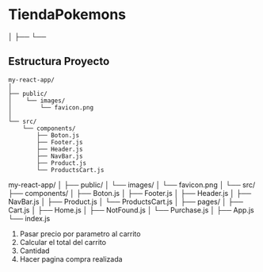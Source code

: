 # TiendaPokemons
│ ├── └── 
## Estructura Proyecto
```
my-react-app/
│ 
├── public/
│    └── images/
│        └── favicon.png
│ 
└── src/
    └── components/
        ├── Boton.js
        ├── Footer.js
        ├── Header.js
        ├── NavBar.js
        ├── Product.js
        └── ProductsCart.js
```

my-react-app/
│
├── public/
│   └── images/
│       └── favicon.png
│
└── src/
    ├── components/
    │   ├── Boton.js
    │   ├── Footer.js
    │   ├── Header.js
    │   ├── NavBar.js
    │   ├── Product.js
    │   └── ProductsCart.js
    │ 
    ├── pages/
    │   ├── Cart.js
    │   ├── Home.js
    │   ├── NotFound.js
    │   └── Purchase.js
    │
    ├── App.js
    └── index.js

1) Pasar precio por parametro al carrito
2) Calcular el total del carrito
3) Cantidad
4) Hacer pagina compra realizada